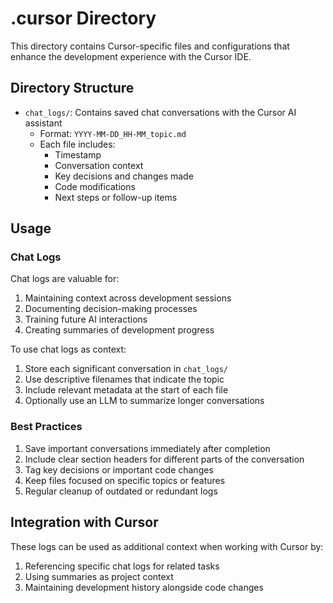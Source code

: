 # .cursor Directory

This directory contains Cursor-specific files and configurations that enhance the development experience with the Cursor IDE.

## Directory Structure

- `chat_logs/`: Contains saved chat conversations with the Cursor AI assistant
  - Format: `YYYY-MM-DD_HH-MM_topic.md`
  - Each file includes:
    - Timestamp
    - Conversation context
    - Key decisions and changes made
    - Code modifications
    - Next steps or follow-up items

## Usage

### Chat Logs
Chat logs are valuable for:
1. Maintaining context across development sessions
2. Documenting decision-making processes
3. Training future AI interactions
4. Creating summaries of development progress

To use chat logs as context:
1. Store each significant conversation in `chat_logs/`
2. Use descriptive filenames that indicate the topic
3. Include relevant metadata at the start of each file
4. Optionally use an LLM to summarize longer conversations

### Best Practices
1. Save important conversations immediately after completion
2. Include clear section headers for different parts of the conversation
3. Tag key decisions or important code changes
4. Keep files focused on specific topics or features
5. Regular cleanup of outdated or redundant logs

## Integration with Cursor
These logs can be used as additional context when working with Cursor by:
1. Referencing specific chat logs for related tasks
2. Using summaries as project context
3. Maintaining development history alongside code changes 